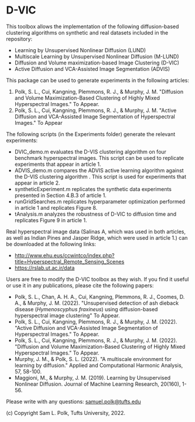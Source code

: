 # D-VIC

This toolbox allows the implementation of the following diffusion-based clustering algorithms on synthetic and real datasets included in the repository:

- Learning by Unsupervised Nonlinear Diffusion (LUND)
- Multiscale Learning by Unsupervised Nonlinear Diffusion (M-LUND)
- Diffusion and Volume maximization-based Image Clustering (D-VIC)
- Active Diffusion and VCA-Assisted Image Segmentation (ADVIS)  

This package can be used to generate experiments in the following articles:

1. Polk, S. L., Cui, Kangning, Plemmons, R. J., & Murphy, J. M. "Diffusion and Volume Maximization-Based Clustering of Highly Mixed Hyperspectral Images." To Appear.
2. Polk, S. L., Cui, Kangning, Plemmons, R. J., & Murphy, J. M. "Active Diffusion and VCA-Assisted Image Segmentation of Hyperspectral Images." To Appear

The following scripts (in the Experiments folder) generate the relevant experiments:

- DVIC_demo.m evaluates the D-VIS clustering algorithm on four benchmark hyperspectral images. This script can be used to replicate experiments that appear in article 1.
- ADVIS_demo.m compares the ADVIS active learning algorithm against the D-VIS clustering algorithm . This script is used for experiments that appear in article 2.
- syntheticExperiment.m replicates the synthetic data experiments presented in Section 4.B.3 of article 1.  
- runGridSearches.m replicates hyperparameter optimization performed in article 1 and replicates Figure 8. 
- tAnalysis.m analyzes the robustness of D-VIC to diffusion time and replicates Figure 9 in article 1. 

Real hyperspectral image data (Salinas A, which was used in both articles, as well as Indian Pines and Jasper Ridge, which were used in article 1.) can be downloaded at the following links:

- http://www.ehu.eus/ccwintco/index.php?title=Hyperspectral_Remote_Sensing_Scenes
- https://rslab.ut.ac.ir/data
    
Users are free to modify the D-VIC toolbox as they wish. If you find it useful or use it in any publications, please cite the following papers:

- Polk, S. L., Chan, A. H. A., Cui, Kangning, Plemmons, R. J., Coomes, D. A., & Murphy, J. M. (2022). "Unsupervised detection of ash dieback disease (_Hymenoscyphus fraxineus_) using diffusion-based hyperspectral image clustering" To Appear.
- Polk, S. L., Cui, Kangning, Plemmons, R. J., & Murphy, J. M. (2022). "Active Diffusion and VCA-Assisted Image Segmentation of Hyperspectral Images." To Appear.
- Polk, S. L., Cui, Kangning, Plemmons, R. J., & Murphy, J. M. (2022). "Diffusion and Volume Maximization-Based Clustering of Highly Mixed Hyperspectral Images." To Appear.
- Murphy, J. M., & Polk, S. L. (2022). "A multiscale environment for learning by diffusion." Applied and Computational Harmonic Analysis, 57, 58-100.
- Maggioni, M., & Murphy, J. M. (2019). Learning by Unsupervised Nonlinear Diffusion. Journal of Machine Learning Research, 20(160), 1-56.

Please write with any questions: samuel.polk@tufts.edu

(c) Copyright Sam L. Polk, Tufts University, 2022.
